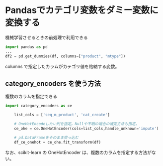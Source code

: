 # Pandasでカテゴリ変数をダミー変数に変換する

機械学習させるときの前処理で利用できる


```py
import pandas as pd
...
df2 = pd.get_dummies(df, columns=["product", "mtype"])
```

columns で指定したカラムがカテゴリ値を格納する変数。


## category_encoders を使う方法

複数のカラムを指定できる
```py
import category_encoders as ce

    list_cols = ['seq_m_product', 'cat_create']

    # OneHotEncodeしたい列を指定。Nullや不明の場合の補完方法も指定。
    ce_ohe = ce.OneHotEncoder(cols=list_cols,handle_unknown='impute')

    # pd.DataFrameをそのまま突っ込む
    df_ce_onehot = ce_ohe.fit_transform(df)
```    

なお、scikit-learn の OneHotEncoder は、複数のカラムを指定する方法がない。
